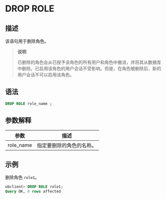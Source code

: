 # DROP ROLE

## 描述

该语句用于删除角色。

>**说明**
>
>已删除的角色会从已授予该角色的所有用户和角色中撤消，并将其从数据库中删除。已启用该角色的用户会话不受影响。但是，在角色被删除后，新的用户会话不可以启用该角色。

## 语法

```sql
DROP ROLE role_name ;
```

## 参数解释

|    参数     |      描述      |
|-----------|--------------|
| role_name | 指定要删除的角色的名称。 |

## 示例

删除角色 `role1`。

```sql
obclient> DROP ROLE role1;
Query OK, 0 rows affected
```
